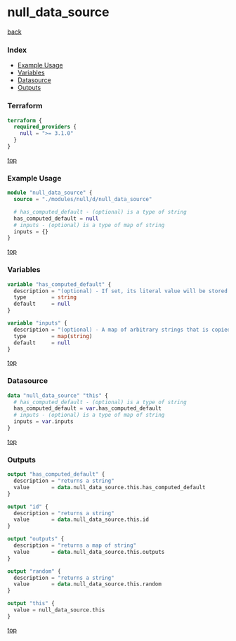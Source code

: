 # null_data_source

[back](../null.md)

### Index

- [Example Usage](#example-usage)
- [Variables](#variables)
- [Datasource](#datasource)
- [Outputs](#outputs)

### Terraform

```terraform
terraform {
  required_providers {
    null = ">= 3.1.0"
  }
}
```

[top](#index)

### Example Usage

```terraform
module "null_data_source" {
  source = "./modules/null/d/null_data_source"

  # has_computed_default - (optional) is a type of string
  has_computed_default = null
  # inputs - (optional) is a type of map of string
  inputs = {}
}
```

[top](#index)

### Variables

```terraform
variable "has_computed_default" {
  description = "(optional) - If set, its literal value will be stored and returned. If not, its value defaults to `\"default\"`. This argument exists primarily for testing and has little practical use."
  type        = string
  default     = null
}

variable "inputs" {
  description = "(optional) - A map of arbitrary strings that is copied into the `outputs` attribute, and accessible directly for interpolation."
  type        = map(string)
  default     = null
}
```

[top](#index)

### Datasource

```terraform
data "null_data_source" "this" {
  # has_computed_default - (optional) is a type of string
  has_computed_default = var.has_computed_default
  # inputs - (optional) is a type of map of string
  inputs = var.inputs
}
```

[top](#index)

### Outputs

```terraform
output "has_computed_default" {
  description = "returns a string"
  value       = data.null_data_source.this.has_computed_default
}

output "id" {
  description = "returns a string"
  value       = data.null_data_source.this.id
}

output "outputs" {
  description = "returns a map of string"
  value       = data.null_data_source.this.outputs
}

output "random" {
  description = "returns a string"
  value       = data.null_data_source.this.random
}

output "this" {
  value = null_data_source.this
}
```

[top](#index)
